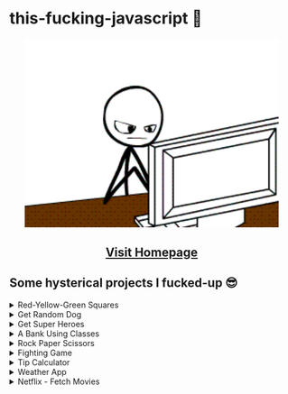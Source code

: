 # this-fucking-javascript 🖕

<p align="center">
<img src="fcuk.gif" alt="this fucking javascript" width=450>
</p>

<h2 align="center">

[Visit Homepage](https://chinmay29hub.github.io/this-fucking-javascript/)

</h2>

## Some hysterical projects I fucked-up 😎

<details>
<summary>Red-Yellow-Green Squares</summary>

1. [Red-Yellow-Green Squares](https://chinmay29hub.github.io/this-fucking-javascript/dom/red-yellow-green/index.html)

</details>

<details>
<summary>Get Random Dog</summary>

2. [Get Random Dog](https://chinmay29hub.github.io/this-fucking-javascript/api/dogRandom/index.html)

</details>

<details>
<summary>Get Super Heroes</summary>

3. [Get Super Heroes](https://chinmay29hub-superhero-api.netlify.app/)

</details>

<details>
<summary>A Bank Using Classes</summary>

4. [Bank Class](https://chinmay29hub.github.io/this-fucking-javascript/projects/bank/index.html)

</details>

<details>
<summary>Rock Paper Scissors</summary>

5. [Rock-Paper-Scissors](https://chinmay29hub.github.io/this-fucking-javascript/projects/rockpaperscissors/exercise/index.html)

</details>

<details>
<summary>Fighting Game</summary>

6. [Fighting Game](https://chinmay29hub.github.io/this-fucking-javascript/projects/fightingGame/exercise/index.html)

</details>

<details>
<summary>Tip Calculator</summary>

7. [Tip Calculator](https://chinmay29hub.github.io/this-fucking-javascript/projects/tip-calculator/exercise/index.html)

</details>

<details>
<summary>Weather App</summary>

8. [Weather App](https://chinmay29hub-weather-app.netlify.app/)

</details>

<details>
<summary>Netflix - Fetch Movies</summary>

9. [Netflix - Fetch Movies](https://chinmay29hub.github.io/this-fucking-javascript/projects/create-netflix/exercise/index.html)

</details>



